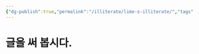 ```yaml
---
{"dg-publish":true,"permalink":"/illiterate/lime-s-illiterate/","tags":["illiterate","gardenEntry"],"noteIcon":"","created":"2025-02-06","updated":"2025-02-06"}
---
```


# 글을 써 봅시다.